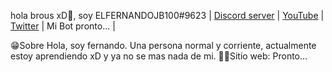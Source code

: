 hola brous xD👋, soy ELFERNANDOJB100#9623
 | [Discord server](https://discord.gg/bHFX5pxFjM) | [YouTube](https://www.youtube.com/channel/UCo8sJQCDqoE--q4_MM2Rl4Q) | [Twitter](https://twitter.com/ELFERNANDOJB100) | Mi Bot pronto... | 

😁Sobre
Hola, soy fernando. Una persona normal y corriente, actualmente estoy aprendiendo xD y ya no se mas nada de mi.
👨‍💻Sitio web: Pronto...
